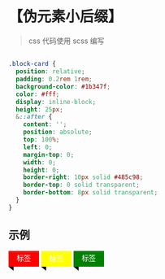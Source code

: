 # 【伪元素小后缀】

> css 代码使用 scss 编写

##

```scss
.block-card {
  position: relative;
  padding: 0.2rem 1rem;
  background-color: #1b347f;
  color: #fff;
  display: inline-block;
  height: 25px;
  &::after {
    content: '';
    position: absolute;
    top: 100%;
    left: 0;
    margin-top: 0;
    width: 0;
    height: 0;
    border-right: 10px solid #485c98;
    border-top: 0 solid transparent;
    border-bottom: 8px solid transparent;
  }
}
```

## 示例

<style>
.red {
    background: red;
}
.yellow {
    background: yellow;
}
.green {
    background: green;
}
.css-10-b-c {
    position: relative;
    padding: 0.2rem 1rem;
    color: #fff;
    display: inline-block;
    height: 25px;
}   
.css-10-b-c::after {
    content: '';
    position: absolute;
    top: 100%;
    left: 0;
    margin-top: 0;
    width: 0;
    height: 0;
    border-right: 10px solid #111;
    border-top: 0 solid transparent;
    border-bottom: 8px solid transparent;
}
</style>
<div class="css-10-b-c red">标签</div>
<div class="css-10-b-c yellow">标签</div>
<div class="css-10-b-c green">标签</div>
